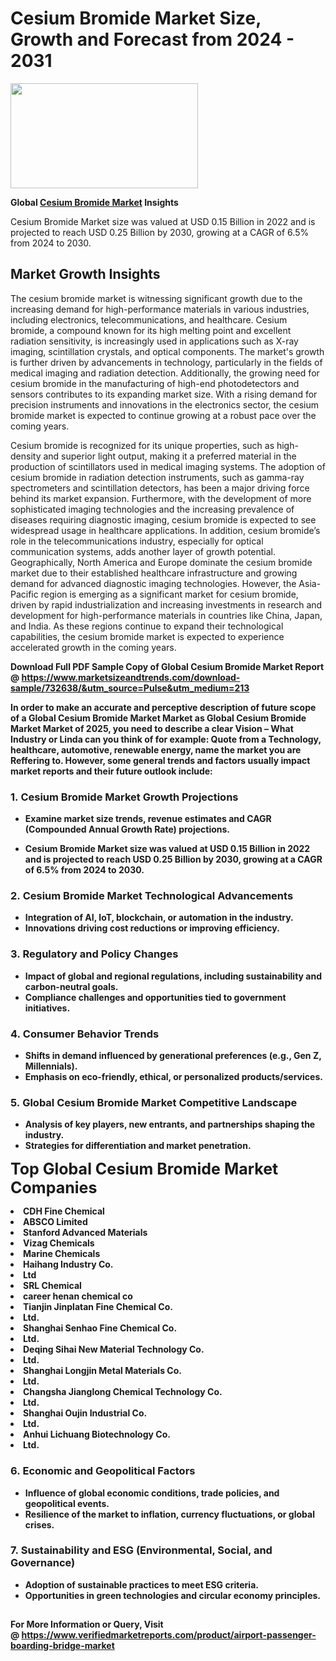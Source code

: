 <H1>Cesium Bromide Market Size, Growth and Forecast from 2024 - 2031</H1><img class="aligncenter size-medium wp-image-584254" src="https://thirdeyenews.in/wp-content/uploads/2024/09/Global-Market-Research-300x168.jpeg" alt="" width="300" height="168" /><p><strong>Global&nbsp;<a href="https://www.marketsizeandtrends.com/download-sample/732638/&amp;utm_source=Pulse&amp;utm_medium=213">Cesium Bromide Market</a> Insights</strong></p><p>Cesium Bromide Market size was valued at USD 0.15 Billion in 2022 and is projected to reach USD 0.25 Billion by 2030, growing at a CAGR of 6.5% from 2024 to 2030.</p><p><h2>Market Growth Insights</h2> <p>The cesium bromide market is witnessing significant growth due to the increasing demand for high-performance materials in various industries, including electronics, telecommunications, and healthcare. Cesium bromide, a compound known for its high melting point and excellent radiation sensitivity, is increasingly used in applications such as X-ray imaging, scintillation crystals, and optical components. The market's growth is further driven by advancements in technology, particularly in the fields of medical imaging and radiation detection. Additionally, the growing need for cesium bromide in the manufacturing of high-end photodetectors and sensors contributes to its expanding market size. With a rising demand for precision instruments and innovations in the electronics sector, the cesium bromide market is expected to continue growing at a robust pace over the coming years.</p> <p><strong></strong></p> <p>Cesium bromide is recognized for its unique properties, such as high-density and superior light output, making it a preferred material in the production of scintillators used in medical imaging systems. The adoption of cesium bromide in radiation detection instruments, such as gamma-ray spectrometers and scintillation detectors, has been a major driving force behind its market expansion. Furthermore, with the development of more sophisticated imaging technologies and the increasing prevalence of diseases requiring diagnostic imaging, cesium bromide is expected to see widespread usage in healthcare applications. In addition, cesium bromide’s role in the telecommunications industry, especially for optical communication systems, adds another layer of growth potential. Geographically, North America and Europe dominate the cesium bromide market due to their established healthcare infrastructure and growing demand for advanced diagnostic imaging technologies. However, the Asia-Pacific region is emerging as a significant market for cesium bromide, driven by rapid industrialization and increasing investments in research and development for high-performance materials in countries like China, Japan, and India. As these regions continue to expand their technological capabilities, the cesium bromide market is expected to experience accelerated growth in the coming years.</p> <p><strong></p><p><span class=""><strong>Download Full PDF Sample Copy of Global Cesium Bromide Market Report</strong> @ <a href="https://www.marketsizeandtrends.com/download-sample/732638/&amp;utm_source=Pulse&amp;utm_medium=213" target="_blank">https://www.marketsizeandtrends.com/download-sample/732638/&amp;utm_source=Pulse&amp;utm_medium=213</a></span></p><p>In order to make an accurate and perceptive description of future scope of a Global&nbsp;Cesium Bromide Market Market as Global&nbsp;Cesium Bromide Market Market of 2025, you need to describe a clear Vision &ndash; What Industry or Linda can you think of for example: Quote from a Technology, healthcare, automotive, renewable energy, name the market you are Reffering to. However, some general trends and factors usually impact market reports and their future outlook include:</p><h3>1.&nbsp;<strong>Cesium Bromide Market Growth Projections</strong></h3><ul><li>Examine market size trends, revenue estimates and CAGR (Compounded Annual Growth Rate) projections.</li><li><p>Cesium Bromide Market size was valued at USD 0.15 Billion in 2022 and is projected to reach USD 0.25 Billion by 2030, growing at a CAGR of 6.5% from 2024 to 2030.</p></li></ul><h3>2.&nbsp;<strong>Cesium Bromide Market Technological Advancements</strong></h3><ul><li>Integration of AI, IoT, blockchain, or automation in the industry.</li><li>Innovations driving cost reductions or improving efficiency.</li></ul><h3>3.&nbsp;<strong>Regulatory and Policy Changes</strong></h3><ul><li>Impact of global and regional regulations, including sustainability and carbon-neutral goals.</li><li>Compliance challenges and opportunities tied to government initiatives.</li></ul><h3>4.&nbsp;<strong>Consumer Behavior Trends</strong></h3><ul><li>Shifts in demand influenced by generational preferences (e.g., Gen Z, Millennials).</li><li>Emphasis on eco-friendly, ethical, or personalized products/services.</li></ul><h3>5.&nbsp;<strong>Global Cesium Bromide Market Competitive Landscape</strong></h3><ul><li>Analysis of key players, new entrants, and partnerships shaping the industry.</li><li>Strategies for differentiation and market penetration.</li></ul><p data-pm-slice="1 1 []"><span style="color: inherit; font-family: inherit; font-size: 25px;">Top Global Cesium Bromide Market Companies</span></p><div class="" data-test-id=""><p><li>CDH Fine Chemical</li><li> ABSCO Limited</li><li> Stanford Advanced Materials</li><li> Vizag Chemicals</li><li> Marine Chemicals</li><li> Haihang Industry Co.</li><li>Ltd</li><li> SRL Chemical</li><li> career henan chemical co</li><li> Tianjin Jinplatan Fine Chemical Co.</li><li> Ltd.</li><li> Shanghai Senhao Fine Chemical Co.</li><li> Ltd.</li><li> Deqing Sihai New Material Technology Co.</li><li> Ltd.</li><li> Shanghai Longjin Metal Materials Co.</li><li> Ltd.</li><li> Changsha Jianglong Chemical Technology Co.</li><li> Ltd.</li><li> Shanghai Oujin Industrial Co.</li><li> Ltd.</li><li> Anhui Lichuang Biotechnology Co.</li><li> Ltd.</li></p></div><h3>6.&nbsp;<strong>Economic and Geopolitical Factors</strong></h3><ul><li>Influence of global economic conditions, trade policies, and geopolitical events.</li><li>Resilience of the market to inflation, currency fluctuations, or global crises.</li></ul><h3>7.&nbsp;<strong>Sustainability and ESG (Environmental, Social, and Governance)</strong></h3><ul><li>Adoption of sustainable practices to meet ESG criteria.</li><li>Opportunities in green technologies and circular economy principles.</li></ul><h2><strong style="font-size: 14px;">For More Information or Query, Visit @&nbsp;</strong><a style="background-color: #ffffff; font-size: 14px;" href="https://www.marketsizeandtrends.com/report/cesium-bromide-market/" target="_blank">https://www.verifiedmarketreports.com/product/airport-passenger-boarding-bridge-market</a></h2>
